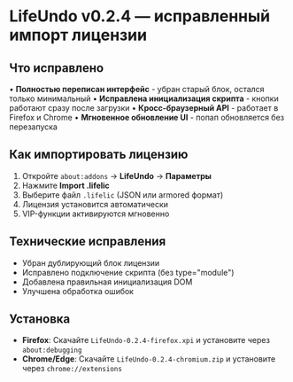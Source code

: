 # LifeUndo v0.2.4 — исправленный импорт лицензии

## Что исправлено

• **Полностью переписан интерфейс** - убран старый блок, остался только минимальный
• **Исправлена инициализация скрипта** - кнопки работают сразу после загрузки
• **Кросс-браузерный API** - работает в Firefox и Chrome
• **Мгновенное обновление UI** - попап обновляется без перезапуска

## Как импортировать лицензию

1. Откройте `about:addons` → **LifeUndo** → **Параметры**
2. Нажмите **Import .lifelic**
3. Выберите файл `.lifelic` (JSON или armored формат)
4. Лицензия установится автоматически
5. VIP-функции активируются мгновенно

## Технические исправления

- Убран дублирующий блок лицензии
- Исправлено подключение скрипта (без type="module")
- Добавлена правильная инициализация DOM
- Улучшена обработка ошибок

## Установка

- **Firefox**: Скачайте `LifeUndo-0.2.4-firefox.xpi` и установите через `about:debugging`
- **Chrome/Edge**: Скачайте `LifeUndo-0.2.4-chromium.zip` и установите через `chrome://extensions`































